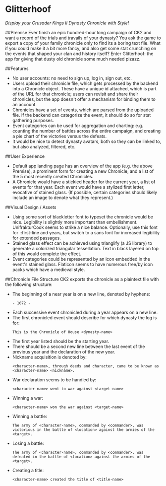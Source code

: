 # Glitterhoof
*Display your Crusader Kings II Dynasty Chronicle with Style!*

##Premise
Ever finish an epic hundred-hour long campaign of CK2 and want a record of the trials and travails of your dynasty? You ask the game to export a copy of your family chronicle only to find its a boring text file. What if you could make it a bit more fancy, and also get some stat crunching on the events that shaped your clan and history itself? Enter Glitterhoof: the app for giving that dusty old chronicle some much needed pizazz.

##Features
* No user accounts: no need to sign up, log in, sign out, etc.
* Users upload their chronicle file, which gets processed by the backend into a Chronicle object. These have a unique id attached, which is part of the URL for that chronicle; users can revisit and share their chronicles, but the app doesn't offer a mechanism for binding them to an account.
* Chronicles have a set of events, which are parsed from the uploaded file. If the backend can categorize the event, it should do so for stat gathering purposes.
* Event categories can be used for aggregation and charting: e.g. counting the number of battles across the entire campaign, and creating a pie chart of the victories versus the defeats.
* It would be nice to detect dynasty avatars, both so they can be linked to, but also analyzed, filtered, etc.

##User Experience
* Default app landing page has an overview of the app (e.g. the above Premise), a prominent form for creating a new Chronicle, and a list of the 5 most recently created Chronicles.
* A Chronicle would have a stickied header for the current year, a list of events for that year. Each event would have a stylized first letter, evocative of stained glass. (If possible, certain categories should likely include an image to denote what they represent.)

##Visual Design / Assets
* Using some sort of blackletter font to typeset the chronicle would be nice. Legibility is slightly more important than embellishment. UnifrakturCook seems to strike a nice balance. Optionally, use this font for ::first-line and years, but switch to a sans font for increased legibility for extended passages.
* Stained glass effect can be achieved using trianglify (a JS library) to generate a colorized triangular tessellation. Text in black layered on top of this would complete the effect.
* Event categories could be represented by an icon embedded in the event's stained glass. Flaticon seems to have numerous free/by icon packs which have a medieval style.

##Chronicle File Structure
CK2 exports the chronicle as a plaintext file with the following structure:
* The beginning of a near year is on a new line, denoted by hyphens:
    ```
    - 1072 -
    ```
* Each successive event chronicled during a year appears on a new line.
* The first chronicled event should describe for which dynasty the log is for:
    ```
    This is the Chronicle of House <dynasty-name>
    ```
* The first year listed should be the starting year.
* There should be a second new line between the last event of the previous year and the declaration of the new year.
* Nickname acquisition is denoted by:
    ```
    <character-name>, through deeds and character, came to be known as <character-name> <nickname>.
    ```
* War declaration seems to be handled by:
    ```
    <character-name> went to war against <target-name>
    ```
* Winning a war:
    ```
    <character-name> won the war against <target-name>
    ```
* Winning a battle:
    ```
    The army of <character-name>, commanded by <commander>, was victorious in the battle of <location> against the armies of the <target>.

    ```
* Losing a battle:
    ```
    The army of <character-name>, commanded by <commander>, was defeated in the battle of <location> against the armies of the <target>.
    ```
* Creating a title:
    ```
    <character-name> created the title of <title-name>
    ```
